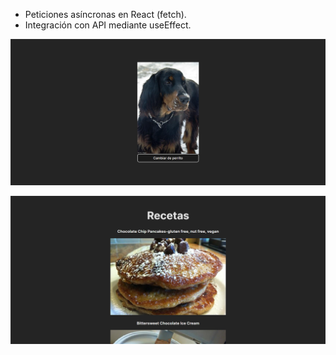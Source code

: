 

- Peticiones asíncronas en React (fetch).  
- Integración con API mediante useEffect.

![Preview](https://github.com/soymilidev/FE-III/blob/main/C14/C14-Clase/proyectoApi/src/assets/preview_dogs.png)

![Preview](https://github.com/soymilidev/FE-III/blob/main/C14/C14-Clase/proyectoApi/src/assets/preview_recipes.png)





